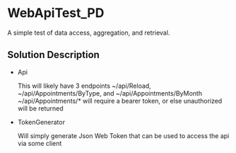 # WebApiTest_PD
A simple test of data access, aggregation, and retrieval.

## Solution Description
* Api

   This will likely have 3 endpoints ~/api/Reload, ~/api/Appointments/ByType, and ~/api/Appointments/ByMonth  
   ~/api/Appointments/* will require a bearer token, or else unauthorized will be returned

* TokenGenerator

   Will simply generate Json Web Token that can be used to access the api via some client

